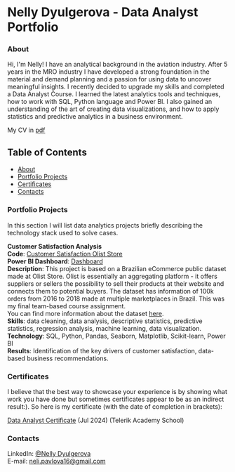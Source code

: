 # Nelly Dyulgerova - Data Analyst Portfolio

### About 
Hi, I'm Nelly! I have an analytical background in the aviation industry. After 5 years in the MRO industry I have developed a strong foundation in the material and demand planning and a passion for using data to uncover meaningful insights. I recently decided to upgrade my skills and completed a Data Analyst Course. I learned the latest analytics tools and techniques, how to work with SQL, Python language and Power BI. I also gained an understanding of the art of creating data visualizations, and how to apply statistics and predictive analytics in a business environment. 

My CV in [pdf](https://github.com/NellyDyulgerova/CV/blob/8e7b04c09a20c918321f89ef2cef185fb57dff47/Nelly_Dyulgerova_Resume.pdf)

## Table of Contents

 - [About](#about)
 - [Portfolio Projects](#portfolio-projects)
 - [Certificates](#certificates)
 - [Contacts](#contacts)
   
### Portfolio Projects 

In this section I will list data analytics projects briefly describing the technology stack used to solve cases.

**Customer Satisfaction Analysis**<br/>
**Code**: [Customer Satisfaction Olist Store](https://github.com/NellyDyulgerova/Customer-Satisfaction-Olist/blob/1199cc164030ea30c36b6a29429c47fba1514c38/Technical_Submission_Final.ipynb)<br/>
**Power BI Dashboard**: [Dashboard](https://github.com/NellyDyulgerova/Power-BI-Dashboard/blob/eab8e47b89fdabc567575c76dd2a73e89e70ff22/Olist%20Dashboard_3.pdf)<br/>
**Description**: This project is based on a Brazilian eCommerce public dataset made at Olist Store. Olist is essentially an aggregating platform - it offers suppliers or sellers the possibility to sell their products at their website and connects them to potential buyers. The dataset has information of 100k orders from 2016 to 2018 made at multiple marketplaces in Brazil. This was my final team-based course assignment.<br/>
You can find more information about the dataset [here](https://www.kaggle.com/datasets/olistbr/brazilian-ecommerce).<br/>
**Skills**: data cleaning, data analysis, descriptive statistics, predictive statistics, regression analysis, machine learning, data visualization.<br/>
**Technology**: SQL, Python, Pandas, Seaborn, Matplotlib, Scikit-learn, Power BI<br/>
**Results**: Identification of the key drivers of customer satisfaction, data-based business recommendations.<br/>

### Certificates 

I believe that the best way to showcase your experience is by showing what work you have done but sometimes certificates appear to be as an indirect result:). So here is my certificate (with the date of completion in brackets): <br/>

[Data Analyst Certificate](https://drive.google.com/file/d/1unc2OLbGKlONZRAxiVsCLcZVrSuQNcvJ/view?usp=sharing) (Jul 2024) (Telerik Academy School)

### Contacts
LinkedIn: [@Nelly Dyulgerova](http://linkedin.com/in/nelly-dyulgerova-73b149161)<br/>
E-mail: neli.pavlova16@gmail.com
